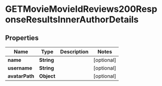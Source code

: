 

# GETMovieMovieIdReviews200ResponseResultsInnerAuthorDetails


## Properties

| Name | Type | Description | Notes |
|------------ | ------------- | ------------- | -------------|
|**name** | **String** |  |  [optional] |
|**username** | **String** |  |  [optional] |
|**avatarPath** | **Object** |  |  [optional] |



